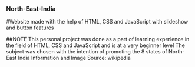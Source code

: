 ### North-East-India
#Website made with the help of HTML, CSS and JavaScript with slideshow and button features

##NOTE
This personal project was done as a part of learning experience in the field of HTML, CSS and JavaScript and is at a very beginner level
The subject was chosen with the intention of promoting the 8 states of North-East India
Information and Image Source: wikipedia

